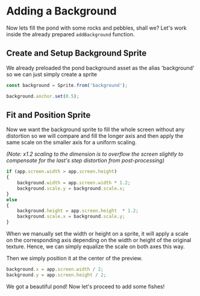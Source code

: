 # Adding a Background

Now lets fill the pond with some rocks and pebbles, shall we? Let's work inside the already prepared `addBackground` function.

## Create and Setup Background Sprite

We already preloaded the pond background asset as the alias 'background' so we can just simply create a sprite

```javascript
const background = Sprite.from('background');

background.anchor.set(0.5);
```

## Fit and Position Sprite

Now we want the background sprite to fill the whole screen without any distortion so we will compare and fill the longer axis and then apply the same scale on the smaller axis for a uniform scaling.

_(Note: x1.2 scaling to the dimension is to overflow the screen slightly to compensate for the last's step distortion from post-processing)_

```javascript
if (app.screen.width > app.screen.height)
{
    background.width = app.screen.width * 1.2;
    background.scale.y = background.scale.x;
}
else
{
    background.height = app.screen.height  * 1.2;
    background.scale.x = background.scale.y;
}
```

When we manually set the width or height on a sprite, it will apply a scale on the corresponding axis depending on the width or height of the original texture. Hence, we can simply equalize the scale on both axes this way.

Then we simply position it at the center of the preview.

```javascript
background.x = app.screen.width / 2;
background.y = app.screen.height / 2;
```

We got a beautiful pond! Now let's proceed to add some fishes!


